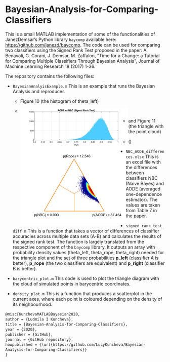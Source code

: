 # Bayesian-Analysis-for-Comparing-Classifiers

This is a small MATLAB implementation of some of the functionalities of JanezDemsar’s Python library `baycomp` available here: https://github.com/janezd/baycomp. The code can be used for comparing two classifiers using the Signed Rank Test proposed in the paper: A. Benavoli, G. Corani, J. Demsar, M. Zaffalon, "Time for a Change: a Tutorial for Comparing Multiple Classifiers Through Bayesian Analysis", Journal of Machine Learning Research 18 (2017) 1-36. 

The repository contains the following files:

- `BayesianAnalyisExample.m` This is an example that runs the Bayesian Analysis and reproduces 
  - Figure 10 (the histogram of theta_left) 
  - <img align="left" height="120" src="Histogram_Figure10.png">
  
  - and Figure 11 (the triangle with the point cloud)
  - (<img align="left" height="250" src="TriangleBarycentricCloud_Figure11.png">)

- `NBC_AODE_differences.xlsx` This is an excel file with the differences between classifiers NBC (Naive Bayes) and AODE (averaged one-dependence estimator). The values are taken from Table 7 in the paper.
- `signed_rank_test_diff.m` This is a function that takes a vector of differences of classifier accuracies across multiple data sets (A-B) and calculates the results of the signed rank test. The function is largely translated from the respective component of the `baycomp` library. It outputs an array with probability density values (theta_left, theta_rope, theta_right) needed for the triangle plot and the set of three probabilities **p_left** (classifier A is better), **p_rope** (the two classifiers are equivalent) and **p_right** (classifier B is better). 
- `barycentric_plot.m` This code is used to plot the triangle diagram with the cloud of simulated points in barycentric coordinates. 
- `density_plot.m` This is a function that produces a scatterplot in the current axes, where each point is coloured depending on the density of its neighbourhood.

```
@misc{KunchevaMATLABBayesian2020,
author = {Ludmila I Kuncheva},
title = {Bayesian-Analysis-for-Comparing-Classifiers},
year = {2020},
publisher = {GitHub},
journal = {GitHub repository},
howpublished = {\url{https://github.com/LucyKuncheva/Bayesian-Analysis-for-Comparing-Classifiers}}
}
```
